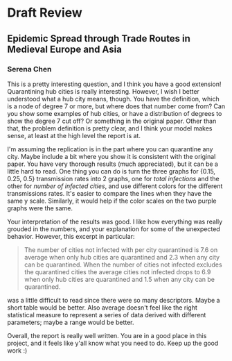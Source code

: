 # Draft Review
## Epidemic Spread through Trade Routes in Medieval Europe and Asia
### Serena Chen

This is a pretty interesting question, and I think you have a good extension! Quarantining hub cities is really interesting. However, I wish I better understood what a hub city means, though. You have the definition, which is a node of degree 7 or more, but where does that number come from? Can you show some examples of hub cities, or have a distribution of degrees to show the degree 7 cut off? Or something in the original paper. Other than that, the problem definition is pretty clear, and I think your model makes sense, at least at the high level the report is at.

I'm assuming the replication is in the part where you can quarantine any city. Maybe include a bit where you show it is consistent with the original paper. You have very thorough results (much appreciated), but it can be a little hard to read. One thing you can do is turn the three graphs for {0.15, 0.25, 0.5} transmission rates into 2 graphs, one for *total infections* and the other for *number of infected cities*, and use different colors for the different transmissions rates. It's easier to compare the lines when they have the same y scale. Similarly, it would help if the color scales on the two purple graphs were the same.

Your interpretation of the results was good. I like how everything was really grouded in the numbers, and your explanation for some of the unexpected behavior. However, this excerpt in particular:

> The number of cities not infected with per city quarantined is 7.6 on average when only hub cities are quarantined and 2.3 when any city can be quarantined. When the number of cities not infected excludes the quarantined cities the average cities not infected drops to 6.9 when only hub cities are quarantined and 1.5 when any city can be quarantined.

was a little difficult to read since there were so many descriptors. Maybe a short table would be better. Also average doesn't feel like the right statistical measure to represent a series of data derived with different parameters; maybe a range would be better.

Overall, the report is really well written. You are in a good place in this project, and it feels like y'all know what you need to do. Keep up the good work :)
